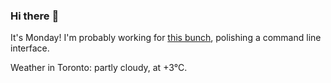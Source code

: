 ### Hi there :wave:

It's Monday! I'm probably working for [this bunch](https://github.com/kohofinancial), polishing a command line interface.

Weather in Toronto: partly cloudy, at +3°C.
